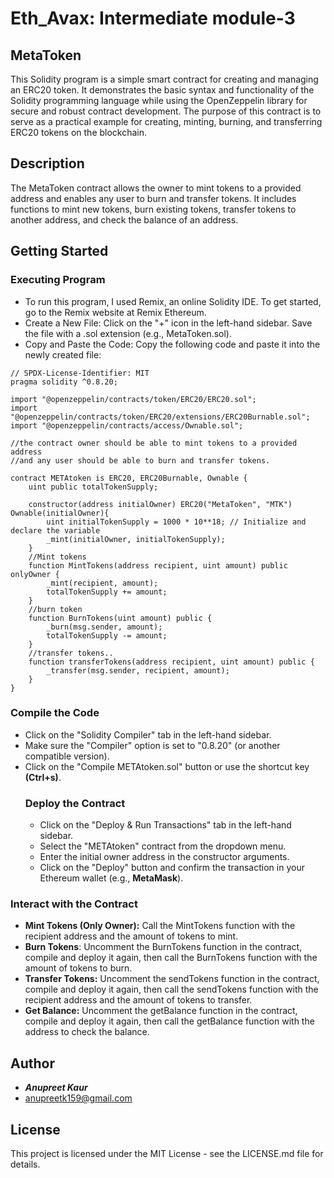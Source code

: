 # Eth_Avax: Intermediate module-3
## MetaToken
This Solidity program is a simple smart contract for creating and managing an ERC20 token. It demonstrates the basic syntax and functionality of the Solidity programming language while using the OpenZeppelin library for secure and robust contract development. The purpose of this contract is to serve as a practical example for creating, minting, burning, and transferring ERC20 tokens on the blockchain.
## Description
The MetaToken contract allows the owner to mint tokens to a provided address and enables any user to burn and transfer tokens. It includes functions to mint new tokens, burn existing tokens, transfer tokens to another address, and check the balance of an address.
## Getting Started
### Executing Program
* To run this program, I used Remix, an online Solidity IDE. To get started, go to the Remix website at Remix Ethereum.
* Create a New File:
Click on the "+" icon in the left-hand sidebar.
Save the file with a .sol extension (e.g., MetaToken.sol).
* Copy and Paste the Code: Copy the following code and paste it into the newly created file:
```
// SPDX-License-Identifier: MIT
pragma solidity ^0.8.20;

import "@openzeppelin/contracts/token/ERC20/ERC20.sol";
import "@openzeppelin/contracts/token/ERC20/extensions/ERC20Burnable.sol";
import "@openzeppelin/contracts/access/Ownable.sol";

//the contract owner should be able to mint tokens to a provided address 
//and any user should be able to burn and transfer tokens.

contract METAtoken is ERC20, ERC20Burnable, Ownable {
    uint public totalTokenSupply;

    constructor(address initialOwner) ERC20("MetaToken", "MTK") Ownable(initialOwner){
        uint initialTokenSupply = 1000 * 10**18; // Initialize and declare the variable
        _mint(initialOwner, initialTokenSupply);  
    }
    //Mint tokens 
    function MintTokens(address recipient, uint amount) public onlyOwner {
        _mint(recipient, amount);
        totalTokenSupply += amount;
    }
    //burn token 
    function BurnTokens(uint amount) public {
        _burn(msg.sender, amount);
        totalTokenSupply -= amount;
    }
    //transfer tokens..
    function transferTokens(address recipient, uint amount) public {
        _transfer(msg.sender, recipient, amount);
    }
}

```
### Compile the Code
* Click on the "Solidity Compiler" tab in the left-hand sidebar.
* Make sure the "Compiler" option is set to "0.8.20" (or another compatible version).
* Click on the "Compile METAtoken.sol" button or use the shortcut key **(Ctrl+s)**.
  ### Deploy the Contract
  * Click on the "Deploy & Run Transactions" tab in the left-hand sidebar.
  * Select the "METAtoken" contract from the dropdown menu.
  * Enter the initial owner address in the constructor arguments.
  * Click on the "Deploy" button and confirm the transaction in your Ethereum wallet (e.g., **MetaMask**).
 ### Interact with the Contract
* **Mint Tokens (Only Owner):** Call the MintTokens function with the recipient address and the amount of tokens to mint.
* **Burn Tokens**: Uncomment the BurnTokens function in the contract, compile and deploy it again, then call the BurnTokens function with the amount of tokens to burn.
* **Transfer Tokens:** Uncomment the sendTokens function in the contract, compile and deploy it again, then call the sendTokens function with the recipient address and the amount of tokens to transfer.
* **Get Balance:** Uncomment the getBalance function in the contract, compile and deploy it again, then call the getBalance function with the address to check the balance.
## Author
* ***Anupreet Kaur***
* anupreetk159@gmail.com

## License
This project is licensed under the MIT License - see the LICENSE.md file for details.
